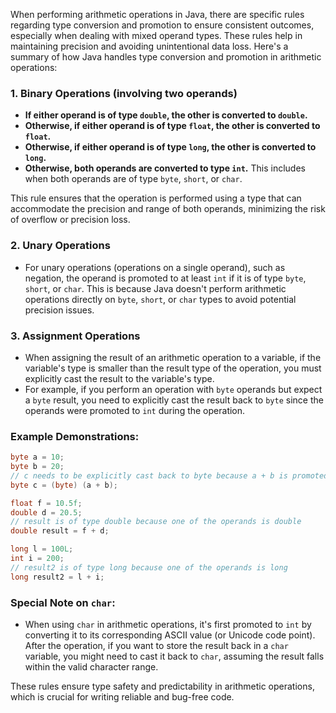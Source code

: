 When performing arithmetic operations in Java, there are specific rules regarding type conversion and promotion to ensure consistent outcomes, especially when dealing with mixed operand types. These rules help in maintaining precision and avoiding unintentional data loss. Here's a summary of how Java handles type conversion and promotion in arithmetic operations:

### 1. **Binary Operations** (involving two operands)
- **If either operand is of type `double`, the other is converted to `double`.**
- **Otherwise, if either operand is of type `float`, the other is converted to `float`.**
- **Otherwise, if either operand is of type `long`, the other is converted to `long`.**
- **Otherwise, both operands are converted to type `int`.** This includes when both operands are of type `byte`, `short`, or `char`.

This rule ensures that the operation is performed using a type that can accommodate the precision and range of both operands, minimizing the risk of overflow or precision loss.

### 2. **Unary Operations**
- For unary operations (operations on a single operand), such as negation, the operand is promoted to at least `int` if it is of type `byte`, `short`, or `char`. This is because Java doesn't perform arithmetic operations directly on `byte`, `short`, or `char` types to avoid potential precision issues.

### 3. **Assignment Operations**
- When assigning the result of an arithmetic operation to a variable, if the variable's type is smaller than the result type of the operation, you must explicitly cast the result to the variable's type.
- For example, if you perform an operation with `byte` operands but expect a `byte` result, you need to explicitly cast the result back to `byte` since the operands were promoted to `int` during the operation.

### Example Demonstrations:

```java
byte a = 10;
byte b = 20;
// c needs to be explicitly cast back to byte because a + b is promoted to int
byte c = (byte) (a + b);

float f = 10.5f;
double d = 20.5;
// result is of type double because one of the operands is double
double result = f + d;

long l = 100L;
int i = 200;
// result2 is of type long because one of the operands is long
long result2 = l + i;
```

### Special Note on `char`:
- When using `char` in arithmetic operations, it's first promoted to `int` by converting it to its corresponding ASCII value (or Unicode code point). After the operation, if you want to store the result back in a `char` variable, you might need to cast it back to `char`, assuming the result falls within the valid character range.

These rules ensure type safety and predictability in arithmetic operations, which is crucial for writing reliable and bug-free code.